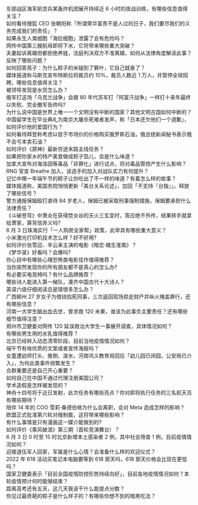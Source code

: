 东部战区海军航空兵某轰炸机团展开持续近 6 小时的夜战训练，有哪些信息值得关注？  
如何看待搜狐 CEO 张朝阳称「所谓荣华富贵不是人过的日子，我们要尽我们的义务完成我们的责任」？  
如果永生人类细胞「海拉细胞」泄露了会有危险吗？  
网传中国第三艘航母即将下水，它将带来哪些重大突破？  
夫妻起诉离婚但都拒绝养娃，法庭判决双方不准离婚，如何从法律角度解读此事？反映了哪些问题？  
如何回答孩子：为什么粽子的米碰到了箬叶，它自己就香了？  
媒体报道称马斯克宣布特斯拉将裁员约 10%，裁员人数近 1 万人，并暂停全球招聘，哪些信息值得关注？  
被领导发现是水货怎么办？  
俄军打这场「乌克兰战争」会跟 80 年代苏军打「阿富汗战争」一样打十来年最终以失败、完全撤军告终吗?  
为什么说中国是世界上唯一一个文明没有中断的国家？其他文明古国如何中断的？  
中国留学生在毕业典礼为南京大屠杀死难者发声，称「日本还欠他们一个道歉」，如何评价他的爱国行为？  
如何看待拜登称考虑以低于市场价的价格购买俄罗斯石油，俄总统新闻秘书表示俄不会亏本卖石油？  
如何评价《原神》最新穷途末路主线任务？  
如果把你家乡的特产美食做成粽子馅儿，会是什么味道？  
加拿大宣布对海洛因等毒品「非罪化」进行试点，将对毒品管控产生什么影响？  
RNG 官宣 Breathe 加入，该选手的加入对战队实力有何提升？  
记忆中哪一年端午节的粽子让你吃出了不一样的味道？有着怎么样的故事？  
媒体报道称，美国务院悄悄更新「美台关系论述」，加回「不支持『台独』」，释放了哪些信号？  
警方通报保姆殴打虐待 84 岁老人，保姆已被采取刑事强制措施，保姆要承担什么法律责任？  
《斗破苍穹》中萧炎在获得焚炎谷的天火三玄变时，答应绝不外传，结果转手就拿给萧家，算背信弃义吗?  
6 月 3 日珠海实行「一人购房全家帮」政策，此举具有哪些重大意义？  
小米激光打印机技术怎么样？好不好用?  
如何评价张雪迎、辛云来主演的电影《暗恋·橘生淮南》？  
《梦华录》好看吗？会爆吗?  
你心目中有哪些心理恐怖类电影佳作值得推荐？  
当你突然发现你的所有朋友都不是真心的怎么办?  
有必要买电竞椅吗？有什么品牌推荐？  
哪些诗人能进入第一梯队，凑齐中国古代十大诗人？  
英语六级仔细阅读总是错很多怎么办？  
广西柳州 27 岁女子为借钱掐死同事，三次返回现场掠走财产并纵火掩盖罪行，还有哪些信息？  
河南一大学生脑出血去世，曾求救 120 未果，谁该为此事负主要责任？还有哪些细节值得注意？  
郑州市卫健委对网传 120 延误救治大学生一事展开调查，具体情况如何？  
有哪些男生用的水乳值得推荐？  
北京已经转入动态清零阶段，目前当地疫情情况如何？  
端午节有啥优质的文案或者宣传海报吗？  
女童遭幼师打头、推倒、泼水，河南巩义教育局回应「幼儿园已闭园，公安局已介入」，为何此类事件频繁发生？  
合群重要还是自己开心重要？  
如何自己在中国不通过代理注册美国公司？  
学术造假是怎样被发现的？  
神舟十四号将于近日发射，此次任务有哪些亮点？你对即将执行任务的三名航天员有哪些期待？  
陪伴 14 年的 COO 雪莉·桑德伯格为什么会离职，会对 Meta 造成怎样的影响？  
欧盟正式批准第六轮对俄制裁，这将带来哪些影响？  
有什么事情是只有漫画这一媒介能做到的?  
如何评价《乘风破浪》第三期（首轮竞演舞台）？  
6 月 3 日 0 时至 15 时北京新增本土感染者 2 例，其中社会筛查 1 例，目前疫情情况如何？  
迎接退伍军人回家，军属是什么心情？会准备什么样的欢迎仪式？  
2022 年 618 活动买笔记本电脑要等到 618 那天吗，618 那天价格会比现在更低吗？  
国家卫健委表示「目前全国疫情防控形势持续向好」，目前各地疫情情况如何？本轮疫情预计何时能够结束？  
距离高考还有五天，这几天我该干什么能提点分数？  
你见过最奇葩的粽子是什么样子的？有哪些你想不到的暗黑吃法？  
